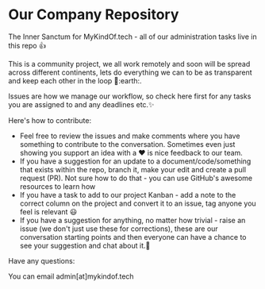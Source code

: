 # Our Company Repository

The Inner Sanctum for MyKindOf.tech - all of our administration tasks live in this repo :+1:

This is a community project, we all work remotely and soon will be spread across different continents, lets do everything we can to be as transparent and keep each other in the loop :purple_heart::earth:. 

Issues are how we manage our workflow, so check here first for any tasks you are assigned to and any deadlines etc.:sparkles:

Here's how to contribute:
* Feel free to review the issues and make comments where you have something to contribute to the conversation. Sometimes even just showing you support an idea with a :heart: is nice feedback to our team. 
* If you have a suggestion for an update to a document/code/something that exists within the repo, branch it, make your edit and create a pull request (PR). Not sure how to do that - you can use GitHub's awesome resources to learn how
* If you have a task to add to our project Kanban - add a note to the correct column on the project and convert it to an issue, tag anyone you feel is relevant :smiley:
* If you have a suggestion for anything, no matter how trivial - raise an issue (we don't just use these for corrections), these are our conversation starting points and then everyone can have a chance to see your suggestion and chat about it.:tada:

Have any questions:

You can email admin\[at\]mykindof.tech
